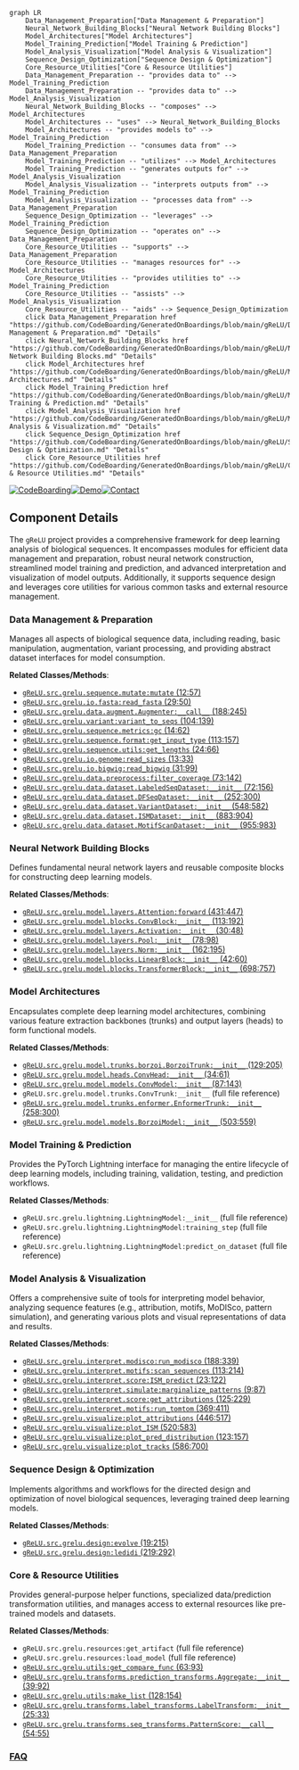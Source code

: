 ```mermaid
graph LR
    Data_Management_Preparation["Data Management & Preparation"]
    Neural_Network_Building_Blocks["Neural Network Building Blocks"]
    Model_Architectures["Model Architectures"]
    Model_Training_Prediction["Model Training & Prediction"]
    Model_Analysis_Visualization["Model Analysis & Visualization"]
    Sequence_Design_Optimization["Sequence Design & Optimization"]
    Core_Resource_Utilities["Core & Resource Utilities"]
    Data_Management_Preparation -- "provides data to" --> Model_Training_Prediction
    Data_Management_Preparation -- "provides data to" --> Model_Analysis_Visualization
    Neural_Network_Building_Blocks -- "composes" --> Model_Architectures
    Model_Architectures -- "uses" --> Neural_Network_Building_Blocks
    Model_Architectures -- "provides models to" --> Model_Training_Prediction
    Model_Training_Prediction -- "consumes data from" --> Data_Management_Preparation
    Model_Training_Prediction -- "utilizes" --> Model_Architectures
    Model_Training_Prediction -- "generates outputs for" --> Model_Analysis_Visualization
    Model_Analysis_Visualization -- "interprets outputs from" --> Model_Training_Prediction
    Model_Analysis_Visualization -- "processes data from" --> Data_Management_Preparation
    Sequence_Design_Optimization -- "leverages" --> Model_Training_Prediction
    Sequence_Design_Optimization -- "operates on" --> Data_Management_Preparation
    Core_Resource_Utilities -- "supports" --> Data_Management_Preparation
    Core_Resource_Utilities -- "manages resources for" --> Model_Architectures
    Core_Resource_Utilities -- "provides utilities to" --> Model_Training_Prediction
    Core_Resource_Utilities -- "assists" --> Model_Analysis_Visualization
    Core_Resource_Utilities -- "aids" --> Sequence_Design_Optimization
    click Data_Management_Preparation href "https://github.com/CodeBoarding/GeneratedOnBoardings/blob/main/gReLU/Data Management & Preparation.md" "Details"
    click Neural_Network_Building_Blocks href "https://github.com/CodeBoarding/GeneratedOnBoardings/blob/main/gReLU/Neural Network Building Blocks.md" "Details"
    click Model_Architectures href "https://github.com/CodeBoarding/GeneratedOnBoardings/blob/main/gReLU/Model Architectures.md" "Details"
    click Model_Training_Prediction href "https://github.com/CodeBoarding/GeneratedOnBoardings/blob/main/gReLU/Model Training & Prediction.md" "Details"
    click Model_Analysis_Visualization href "https://github.com/CodeBoarding/GeneratedOnBoardings/blob/main/gReLU/Model Analysis & Visualization.md" "Details"
    click Sequence_Design_Optimization href "https://github.com/CodeBoarding/GeneratedOnBoardings/blob/main/gReLU/Sequence Design & Optimization.md" "Details"
    click Core_Resource_Utilities href "https://github.com/CodeBoarding/GeneratedOnBoardings/blob/main/gReLU/Core & Resource Utilities.md" "Details"
```
[![CodeBoarding](https://img.shields.io/badge/Generated%20by-CodeBoarding-9cf?style=flat-square)](https://github.com/CodeBoarding/CodeBoarding)[![Demo](https://img.shields.io/badge/Try%20our-Demo-blue?style=flat-square)](https://www.codeboarding.org/demo)[![Contact](https://img.shields.io/badge/Contact%20us%20-%20contact@codeboarding.org-lightgrey?style=flat-square)](mailto:contact@codeboarding.org)

## Component Details

The `gReLU` project provides a comprehensive framework for deep learning analysis of biological sequences. It encompasses modules for efficient data management and preparation, robust neural network construction, streamlined model training and prediction, and advanced interpretation and visualization of model outputs. Additionally, it supports sequence design and leverages core utilities for various common tasks and external resource management.

### Data Management & Preparation
Manages all aspects of biological sequence data, including reading, basic manipulation, augmentation, variant processing, and providing abstract dataset interfaces for model consumption.


**Related Classes/Methods**:

- <a href="https://github.com/Genentech/gReLU/blob/master/src/grelu/sequence/mutate.py#L12-L57" target="_blank" rel="noopener noreferrer">`gReLU.src.grelu.sequence.mutate:mutate` (12:57)</a>
- <a href="https://github.com/Genentech/gReLU/blob/master/src/grelu/io/fasta.py#L29-L50" target="_blank" rel="noopener noreferrer">`gReLU.src.grelu.io.fasta:read_fasta` (29:50)</a>
- <a href="https://github.com/Genentech/gReLU/blob/master/src/grelu/data/augment.py#L188-L245" target="_blank" rel="noopener noreferrer">`gReLU.src.grelu.data.augment.Augmenter:__call__` (188:245)</a>
- <a href="https://github.com/Genentech/gReLU/blob/master/src/grelu/variant.py#L104-L139" target="_blank" rel="noopener noreferrer">`gReLU.src.grelu.variant:variant_to_seqs` (104:139)</a>
- <a href="https://github.com/Genentech/gReLU/blob/master/src/grelu/sequence/metrics.py#L14-L62" target="_blank" rel="noopener noreferrer">`gReLU.src.grelu.sequence.metrics:gc` (14:62)</a>
- <a href="https://github.com/Genentech/gReLU/blob/master/src/grelu/sequence/format.py#L113-L157" target="_blank" rel="noopener noreferrer">`gReLU.src.grelu.sequence.format:get_input_type` (113:157)</a>
- <a href="https://github.com/Genentech/gReLU/blob/master/src/grelu/sequence/utils.py#L24-L66" target="_blank" rel="noopener noreferrer">`gReLU.src.grelu.sequence.utils:get_lengths` (24:66)</a>
- <a href="https://github.com/Genentech/gReLU/blob/master/src/grelu/io/genome.py#L13-L33" target="_blank" rel="noopener noreferrer">`gReLU.src.grelu.io.genome:read_sizes` (13:33)</a>
- <a href="https://github.com/Genentech/gReLU/blob/master/src/grelu/io/bigwig.py#L31-L99" target="_blank" rel="noopener noreferrer">`gReLU.src.grelu.io.bigwig:read_bigwig` (31:99)</a>
- <a href="https://github.com/Genentech/gReLU/blob/master/src/grelu/data/preprocess.py#L73-L142" target="_blank" rel="noopener noreferrer">`gReLU.src.grelu.data.preprocess:filter_coverage` (73:142)</a>
- <a href="https://github.com/Genentech/gReLU/blob/master/src/grelu/data/dataset.py#L72-L156" target="_blank" rel="noopener noreferrer">`gReLU.src.grelu.data.dataset.LabeledSeqDataset:__init__` (72:156)</a>
- <a href="https://github.com/Genentech/gReLU/blob/master/src/grelu/data/dataset.py#L252-L300" target="_blank" rel="noopener noreferrer">`gReLU.src.grelu.data.dataset.DFSeqDataset:__init__` (252:300)</a>
- <a href="https://github.com/Genentech/gReLU/blob/master/src/grelu/data/dataset.py#L548-L582" target="_blank" rel="noopener noreferrer">`gReLU.src.grelu.data.dataset.VariantDataset:__init__` (548:582)</a>
- <a href="https://github.com/Genentech/gReLU/blob/master/src/grelu/data/dataset.py#L883-L904" target="_blank" rel="noopener noreferrer">`gReLU.src.grelu.data.dataset.ISMDataset:__init__` (883:904)</a>
- <a href="https://github.com/Genentech/gReLU/blob/master/src/grelu/data/dataset.py#L955-L983" target="_blank" rel="noopener noreferrer">`gReLU.src.grelu.data.dataset.MotifScanDataset:__init__` (955:983)</a>


### Neural Network Building Blocks
Defines fundamental neural network layers and reusable composite blocks for constructing deep learning models.


**Related Classes/Methods**:

- <a href="https://github.com/Genentech/gReLU/blob/master/src/grelu/model/layers.py#L431-L447" target="_blank" rel="noopener noreferrer">`gReLU.src.grelu.model.layers.Attention:forward` (431:447)</a>
- <a href="https://github.com/Genentech/gReLU/blob/master/src/grelu/model/blocks.py#L113-L192" target="_blank" rel="noopener noreferrer">`gReLU.src.grelu.model.blocks.ConvBlock:__init__` (113:192)</a>
- <a href="https://github.com/Genentech/gReLU/blob/master/src/grelu/model/layers.py#L30-L48" target="_blank" rel="noopener noreferrer">`gReLU.src.grelu.model.layers.Activation:__init__` (30:48)</a>
- <a href="https://github.com/Genentech/gReLU/blob/master/src/grelu/model/layers.py#L78-L98" target="_blank" rel="noopener noreferrer">`gReLU.src.grelu.model.layers.Pool:__init__` (78:98)</a>
- <a href="https://github.com/Genentech/gReLU/blob/master/src/grelu/model/layers.py#L162-L195" target="_blank" rel="noopener noreferrer">`gReLU.src.grelu.model.layers.Norm:__init__` (162:195)</a>
- <a href="https://github.com/Genentech/gReLU/blob/master/src/grelu/model/blocks.py#L42-L60" target="_blank" rel="noopener noreferrer">`gReLU.src.grelu.model.blocks.LinearBlock:__init__` (42:60)</a>
- <a href="https://github.com/Genentech/gReLU/blob/master/src/grelu/model/blocks.py#L698-L757" target="_blank" rel="noopener noreferrer">`gReLU.src.grelu.model.blocks.TransformerBlock:__init__` (698:757)</a>


### Model Architectures
Encapsulates complete deep learning model architectures, combining various feature extraction backbones (trunks) and output layers (heads) to form functional models.


**Related Classes/Methods**:

- <a href="https://github.com/Genentech/gReLU/blob/master/src/grelu/model/trunks/borzoi.py#L129-L205" target="_blank" rel="noopener noreferrer">`gReLU.src.grelu.model.trunks.borzoi.BorzoiTrunk:__init__` (129:205)</a>
- <a href="https://github.com/Genentech/gReLU/blob/master/src/grelu/model/heads.py#L34-L61" target="_blank" rel="noopener noreferrer">`gReLU.src.grelu.model.heads.ConvHead:__init__` (34:61)</a>
- <a href="https://github.com/Genentech/gReLU/blob/master/src/grelu/model/models.py#L87-L143" target="_blank" rel="noopener noreferrer">`gReLU.src.grelu.model.models.ConvModel:__init__` (87:143)</a>
- `gReLU.src.grelu.model.trunks.ConvTrunk:__init__` (full file reference)
- <a href="https://github.com/Genentech/gReLU/blob/master/src/grelu/model/trunks/enformer.py#L258-L300" target="_blank" rel="noopener noreferrer">`gReLU.src.grelu.model.trunks.enformer.EnformerTrunk:__init__` (258:300)</a>
- <a href="https://github.com/Genentech/gReLU/blob/master/src/grelu/model/models.py#L503-L559" target="_blank" rel="noopener noreferrer">`gReLU.src.grelu.model.models.BorzoiModel:__init__` (503:559)</a>


### Model Training & Prediction
Provides the PyTorch Lightning interface for managing the entire lifecycle of deep learning models, including training, validation, testing, and prediction workflows.


**Related Classes/Methods**:

- `gReLU.src.grelu.lightning.LightningModel:__init__` (full file reference)
- `gReLU.src.grelu.lightning.LightningModel:training_step` (full file reference)
- `gReLU.src.grelu.lightning.LightningModel:predict_on_dataset` (full file reference)


### Model Analysis & Visualization
Offers a comprehensive suite of tools for interpreting model behavior, analyzing sequence features (e.g., attribution, motifs, MoDISco, pattern simulation), and generating various plots and visual representations of data and results.


**Related Classes/Methods**:

- <a href="https://github.com/Genentech/gReLU/blob/master/src/grelu/interpret/modisco.py#L188-L339" target="_blank" rel="noopener noreferrer">`gReLU.src.grelu.interpret.modisco:run_modisco` (188:339)</a>
- <a href="https://github.com/Genentech/gReLU/blob/master/src/grelu/interpret/motifs.py#L113-L214" target="_blank" rel="noopener noreferrer">`gReLU.src.grelu.interpret.motifs:scan_sequences` (113:214)</a>
- <a href="https://github.com/Genentech/gReLU/blob/master/src/grelu/interpret/score.py#L23-L122" target="_blank" rel="noopener noreferrer">`gReLU.src.grelu.interpret.score:ISM_predict` (23:122)</a>
- <a href="https://github.com/Genentech/gReLU/blob/master/src/grelu/interpret/simulate.py#L9-L87" target="_blank" rel="noopener noreferrer">`gReLU.src.grelu.interpret.simulate:marginalize_patterns` (9:87)</a>
- <a href="https://github.com/Genentech/gReLU/blob/master/src/grelu/interpret/score.py#L125-L229" target="_blank" rel="noopener noreferrer">`gReLU.src.grelu.interpret.score:get_attributions` (125:229)</a>
- <a href="https://github.com/Genentech/gReLU/blob/master/src/grelu/interpret/motifs.py#L369-L411" target="_blank" rel="noopener noreferrer">`gReLU.src.grelu.interpret.motifs:run_tomtom` (369:411)</a>
- <a href="https://github.com/Genentech/gReLU/blob/master/src/grelu/visualize.py#L446-L517" target="_blank" rel="noopener noreferrer">`gReLU.src.grelu.visualize:plot_attributions` (446:517)</a>
- <a href="https://github.com/Genentech/gReLU/blob/master/src/grelu/visualize.py#L520-L583" target="_blank" rel="noopener noreferrer">`gReLU.src.grelu.visualize:plot_ISM` (520:583)</a>
- <a href="https://github.com/Genentech/gReLU/blob/master/src/grelu/visualize.py#L123-L157" target="_blank" rel="noopener noreferrer">`gReLU.src.grelu.visualize:plot_pred_distribution` (123:157)</a>
- <a href="https://github.com/Genentech/gReLU/blob/master/src/grelu/visualize.py#L586-L700" target="_blank" rel="noopener noreferrer">`gReLU.src.grelu.visualize:plot_tracks` (586:700)</a>


### Sequence Design & Optimization
Implements algorithms and workflows for the directed design and optimization of novel biological sequences, leveraging trained deep learning models.


**Related Classes/Methods**:

- <a href="https://github.com/Genentech/gReLU/blob/master/src/grelu/design.py#L19-L215" target="_blank" rel="noopener noreferrer">`gReLU.src.grelu.design:evolve` (19:215)</a>
- <a href="https://github.com/Genentech/gReLU/blob/master/src/grelu/design.py#L219-L292" target="_blank" rel="noopener noreferrer">`gReLU.src.grelu.design:ledidi` (219:292)</a>


### Core & Resource Utilities
Provides general-purpose helper functions, specialized data/prediction transformation utilities, and manages access to external resources like pre-trained models and datasets.


**Related Classes/Methods**:

- `gReLU.src.grelu.resources:get_artifact` (full file reference)
- `gReLU.src.grelu.resources:load_model` (full file reference)
- <a href="https://github.com/Genentech/gReLU/blob/master/src/grelu/utils.py#L63-L93" target="_blank" rel="noopener noreferrer">`gReLU.src.grelu.utils:get_compare_func` (63:93)</a>
- <a href="https://github.com/Genentech/gReLU/blob/master/src/grelu/transforms/prediction_transforms.py#L39-L92" target="_blank" rel="noopener noreferrer">`gReLU.src.grelu.transforms.prediction_transforms.Aggregate:__init__` (39:92)</a>
- <a href="https://github.com/Genentech/gReLU/blob/master/src/grelu/utils.py#L128-L154" target="_blank" rel="noopener noreferrer">`gReLU.src.grelu.utils:make_list` (128:154)</a>
- <a href="https://github.com/Genentech/gReLU/blob/master/src/grelu/transforms/label_transforms.py#L25-L33" target="_blank" rel="noopener noreferrer">`gReLU.src.grelu.transforms.label_transforms.LabelTransform:__init__` (25:33)</a>
- <a href="https://github.com/Genentech/gReLU/blob/master/src/grelu/transforms/seq_transforms.py#L54-L55" target="_blank" rel="noopener noreferrer">`gReLU.src.grelu.transforms.seq_transforms.PatternScore:__call__` (54:55)</a>




### [FAQ](https://github.com/CodeBoarding/GeneratedOnBoardings/tree/main?tab=readme-ov-file#faq)